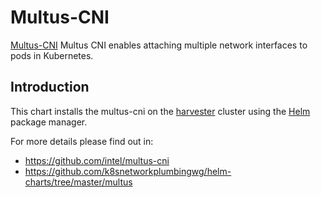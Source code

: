 # Multus-CNI

[Multus-CNI](https://github.com/intel/multus-cni) Multus CNI enables attaching multiple network interfaces to pods in Kubernetes.

Introduction
------------

This chart installs the multus-cni on the [harvester](https://github.com/rancher/harvester) cluster using the [Helm](https://helm.sh) package manager.

For more details please find out in:

- https://github.com/intel/multus-cni
- https://github.com/k8snetworkplumbingwg/helm-charts/tree/master/multus
